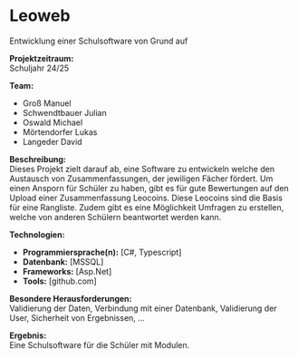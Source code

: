 # Leoweb
Entwicklung einer Schulsoftware von Grund auf

**Projektzeitraum:**  
Schuljahr 24/25

**Team:**
- Groß Manuel
- Schwendtbauer Julian
- Oswald Michael
- Mörtendorfer Lukas
- Langeder David

**Beschreibung:**  
Dieses Projekt zielt darauf ab, eine Software zu entwickeln welche den Austausch von Zusammenfassungen, der jewiligen Fächer fördert. Um einen Ansporn für Schüler zu haben, gibt es für gute Bewertungen auf den Upload einer Zusammenfassung Leocoins. Diese Leocoins sind die Basis für eine Rangliste. Zudem gibt es eine Möglichkeit Umfragen zu erstellen, welche von anderen Schülern beantwortet werden kann.

**Technologien:**

- **Programmiersprache(n):** [C#, Typescript]
- **Datenbank:** [MSSQL]
- **Frameworks:** [Asp.Net]
- **Tools:** [github.com]

**Besondere Herausforderungen:**  
Validierung der Daten, Verbindung mit einer Datenbank, Validierung der User, Sicherheit von Ergebnissen, ...

**Ergebnis:**  
Eine Schulsoftware für die Schüler mit Modulen.
